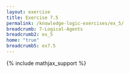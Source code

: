 ```yaml
---
layout: exercise
title: Exercise 7.5
permalink: /knowledge-logic-exercises/ex_5/
breadcrumb: 7-Logical-Agents
breadcrumb2: ex_5
home: "true"
breadcrumb5: ex7.5
---
```


{% include mathjax_support %}


